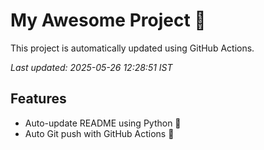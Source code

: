 # My Awesome Project 🚀

This project is automatically updated using GitHub Actions.

_Last updated: 2025-05-26 12:28:51 IST_

## Features
- Auto-update README using Python 🐍
- Auto Git push with GitHub Actions 🤖
